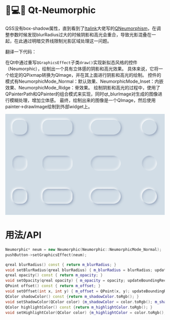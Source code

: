 # 👀💻🎨 Qt-Neumorphic
QSS没有box-shadow属性，直到看到了[Italink](https://github.com/Italink)大佬写的[QNeumorphism](https://github.com/Italink/QNeumorphism)，在调整参数时候发现blurRadius过大的时候阴影和高光会重合，导致光影混叠在一起，在此通过明暗交界线限制光影区域处理这一问题。

翻译一下代码：

在Qt中通过重写`QGraphicsEffect`子类`draw()`实现新拟态风格的控件（Neumorphic），绘制出一个具有立体感的阴影和高光效果。
具体来说，它将一个给定的QPixmap转换为QImage，并在其上面进行阴影和高光的绘制。
控件的模式有NeumorphicMode_Normal：默认效果、NeumorphicMode_Inset：内嵌效果、NeumorphicMode_Ridge：脊效果。
绘制阴影和高光的过程中，使用了QPainterPath和QPainter的组合模式来实现，同时qt_blurImage对生成的图像进行模糊处理，增加立体感。
最终，绘制出来的图像是一个QImage，然后使用painter->drawImage绘制到外部widget上。

<div align=center><img src="https://github.com/IPlayGenji6/Qt-Neumorphic/blob/main/qt_neumorphic.png"/></div>

# 用法/API
```c++
Neumorphic* neum = new Neumorphic(Neumorphic::NeumorphicMode_Normal);
pushButton->setGraphicsEffect(neum);
```

```c++
qreal blurRadius() const { return m_blurRadius; }
void setBlurRadius(qreal blurRadius) { m_blurRadius = blurRadius; updateBoundingRect(); }  //设置模糊半径
qreal opacity() const { return m_opacity; }
void setOpacity(qreal opacity) { m_opacity = opacity; updateBoundingRect(); }  //设置光影透明度
QPoint offset() const { return m_offset; }
void setOffset(int x, int y) { m_offset = QPoint(x, y); updateBoundingRect(); }  //设置光影偏移量
QColor shadowColor() const {return m_shadowColor.toRgb(); }
void setShadowColor(QColor color) {m_shadowColor = color.toRgb(); m_shadowColor.setAlpha(m_opacity); updateBoundingRect(); };  //设置阴影颜色
QColor highlightColor() const {return m_highlightColor.toRgb(); }
void setHighlightColor(QColor color) {m_highlightColor = color.toRgb(); m_highlightColor.setAlpha(m_opacity); updateBoundingRect(); }; //设置高光颜色
```

